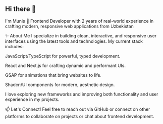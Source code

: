 ## Hi there 👋 

I'm Munis 🚀 Frontend Developer with 2 years of real-world experience in crafting modern, responsive web applications from Uzbekistan

✨ About Me
I specialize in building clean, interactive, and responsive user interfaces using the latest tools and technologies. My current stack includes:

  JavaScript/TypeScript for powerful, typed development.
  
  React and Next.js for crafting dynamic and performant UIs.
  
  GSAP for animations that bring websites to life.
  
  Shadcn/UI components for modern, aesthetic design.
  
  I love exploring new frameworks and improving both functionality and user experience in my projects.

📫 Let's Connect!
Feel free to reach out via GitHub or connect on other platforms to collaborate on projects or chat about frontend development.
